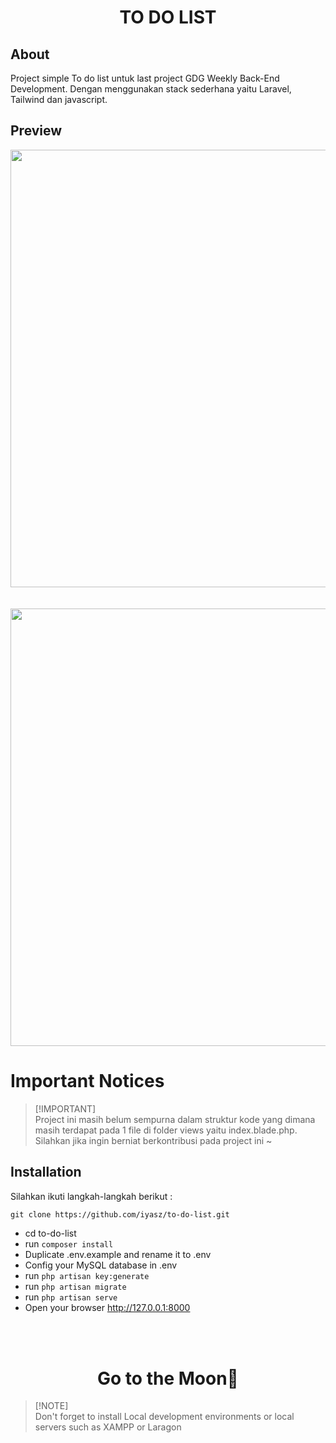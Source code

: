 # <p align="center">TO DO LIST</p>


## About

Project simple To do list untuk last project GDG Weekly Back-End Development. Dengan menggunakan stack sederhana yaitu Laravel, Tailwind dan javascript.

## Preview
<p align="center">
<img src="https://i.ibb.co.com/hJMNtsf8/pv1.jpg" width="700px" />
<br/>
<br/>
<br/>
<img src="https://i.ibb.co.com/HfdJzwcR/pv2.jpg" width="700px"/>
</p>

# Important Notices <!-- omit in toc -->

> [!IMPORTANT]\
> Project ini masih belum sempurna dalam struktur kode yang dimana masih terdapat pada 1 file di folder views yaitu index.blade.php. Silahkan jika ingin berniat berkontribusi pada project ini ~


## Installation

Silahkan ikuti langkah-langkah berikut :

```md
git clone https://github.com/iyasz/to-do-list.git
```

- cd to-do-list
- run ```composer install```
- Duplicate .env.example and rename it to .env
- Config your MySQL database in .env
- run ```php artisan key:generate```
- run ```php artisan migrate```
- run ```php artisan serve```
- Open your browser http://127.0.0.1:8000

<br/>
<br/>

<h1 align="center">Go to the Moon🚀</h1>

> [!NOTE]\
> Don't forget to install Local development environments or local servers such as XAMPP or Laragon

